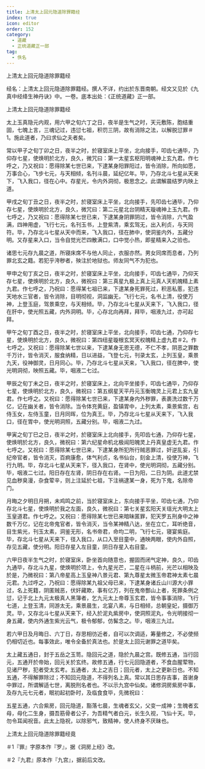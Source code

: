 ```yaml
---
title: 上清太上回元隐道除罪籍经
index: true
icon: editor
order: 152
category:
  - 道藏
  - 正统道藏正一部
tag:
  - 佚名
---
```


上清太上回元隐道除罪籍经  

经名：上清太上回元隐道除罪籍经。撰人不详，约出於东晋南朝。经文又见於《九真中经绛生神丹诀》中。一卷。底本出处：《正统道藏》正一部。  

上清太上回元隐道除罪籍经  

太上玉真隐元内观，用六甲之旬六丁之日，夜半是生气之时，天元敷陈，胞结重固，七魄上言，三魂记过，违愆七祖，积罚三阴，故有消除之法，以解脱愆罪＃1。施此道者，乃曰求仙之夫者矣。  

常以甲子之旬丁卯之日，夜半之时，於寝室床上平坐，北向接手，叩齿七通毕，乃仰存七星，使焕明於北方，良久，微咒曰：第一太星玄枢阳明魂神上玄九君。作七呼之，乃又祝曰：愿得除某七世已来，下逮某身阳罪阳过，皆令消除，所向如愿，万事合心，飞步七元，与天相倾，名刊斗晨，延纪亿年。毕，乃存北斗七星从天来下，飞入我口，径在心中。存星光，令内外洞彻，极思念之。此谓解晨结罗内映上道。  

甲戌之旬丁丑之日，夜半之时，於寝室床上平坐，北向接手，先叩齿七通毕，乃仰存七星，使焕明於北方，良久，微咒曰：第二元星北台阴精天璇魂神上玉九君。作七呼之，乃又祝曰：愿得除某七世已来，下逮某身阴罪阴过，皆令消除，六气盈满，四神用虚，飞行七元，名刊玉书，上登紫清，乘玄驾无，出入利贞，与天同符。毕，乃存北斗七星从天中而来，飞入我口，径在肺中，使洞鉴内外，五藏分明。又存星来入口，当令自觉光芒四散满口，口中觉小热，即星精来入之验也。  

诸思七元存九晨之道，所寝床席不与他人同止，衣服亦然。男女同席而息者，乃列罪北玄之籍。若犯乎洿秽者，殃注於地狱也。师友同气不为犯也。  

甲申之旬丁亥之日，夜半之时，於寝室床上平坐，北向接手，叩齿七通毕，乃仰天存七星，使焕明於北方，良久，微祝曰：第三真星九极上真上元真人天机魄精上素九君。作七呼之，乃祝曰：愿得某七祖已来，下逮某身死罪死过，积恶私慝，犯违天地水三官者，皆令消除，目明彻视，洞监幽无，飞行七元，名书上清，役使万神，上登玉庭，驾景乘空，与天相倾。毕，乃存北斗七星从天来下，飞入我口，径在肝中，使光照五藏，内外洞明。毕，心存北向再拜，拜毕，咽液九过，亦可起拜。  

甲午之旬丁酉之日，夜半之时，於寝室床上平坐，北向接手，叩齿七通，乃仰存七星，使焕明於北方，良久，微祝曰：第四纽星璇根玄冥天权魄精上虚九君＃2。作七呼之。又祝曰：愿得除某七世以来，下逮某身无恩无德，不仁不孝，阴恶之罪数千万计，皆令消灭，服食纳精，日以进益，飞登七元，刊录太玄，上列玉皇，乘景九天，役神御灵，日月同心。毕，乃存北斗七星从天来，飞入我口，径在脾中，使光明洞彻，映照五藏。毕，咽液二七过。  

甲辰之旬丁未之日，夜半之时，於寝室床上，北向平坐接手，叩齿七通毕，乃仰存七星，使焕明於北方，良久，微祝曰：第五纲星天平丹元玉衡魄灵上元君上玄九皇君。作七呼之。又祝曰：愿得除某七世已来，下逮某身内外秽罪，表裹洗过数千万亿，记在幽关者，皆令消除。当令体充黄庭，盈镇胃中，上列太素，乘景紫宫，右侍玉女，左侍玉童，日月同晖，位为真王。毕，乃存北斗七星从天来下，飞入我口，径在胃中，使光明洞照，五藏分别。毕，咽液二九过。  

甲寅之旬丁巳之日，夜半之时，於寝室床上北向接手，先叩齿七通，乃仰存七星，使焕明於北方，良久，微祝曰：第六纪星命机北极闿阳魄灵上丹真皇虚无九君。作七呼之。又祝曰：愿得除某七世已来，下逮某身所犯所行贼恶罪过，奸逆乱妄，引纪帝官者，皆令消灭，百痾康愈，体气利贞，名书仙台，刻金上清，役使万神，飞行九明。毕，存北斗七星从天来下，径入我口，在肾中，使光明洞彻，五藏分别。毕，咽液二七过。阳日存在左肾，阴日存在右肾。一日为阳，二日为阴。此道尤禁见血秽臭漫，杂食荤辛，则上注延於七祖，下注祸逮某一身，死为下鬼，名除帝门。  

月晦之夕明日月朔，未鸡鸣之前，当於寝室床上，东向接手平坐，叩齿七通，乃仰存北斗七星，使焕明於我之左面，良久，微祝曰：第七关星玄阳天关瑶光大明太上玉皇道君。作七呼之。又祝曰：愿得除某七世已来暗昧匿罪，犯天罗五刑身中之神数千万亿，记在北帝鬼官者，皆令消灭，当令某神精八达，坐在立亡，耳听绝音，目生紫光，刊玉太素，洞鉴无形，名书帝君，命均二明，飞行七元，寝宴紫庭。毕，存北斗七星从天来下，径入我口，从口入至目童中，通映两眼，使内外自照，存见五藏，使分明。阳日存星入左目童，阴日存星入右目童。  

六甲日夜半生气之时，於寝室床，卧坐首向随意也，握固而闭气定神，良久，叩齿九通毕，存北斗九星，使焕明於项上，令九星光芒，二星在斗柄前，光芒以相映及於是，乃微祝曰：第八帝星高上玉皇神八景元君、第九尊星太微玉帝君神太素七晨元君。九过呼之，乃祝曰：愿得除某九祖父母已来，下逮某身诸丘山川源大小罪过，名上死籍，阴匿贼恶，伏奸藏欺，事有亿万，列在鬼帝酆山上者，死罪条例之愆，记于北上九元太极真人黑簿者，乞九元太上帝尊玉玄君，皆令事事消除，飞行七道，上登玉清，同游太无，乘景晨生，北宴八素，与日相倾，总朝皇妃，摄御万灵。毕，又存北斗七星从天来下，经入於泥丸紫房中，使洞照泥丸，令光明接彻一身五藏，使内外通生紫光云气，极令郁郁，仿髴念之。毕，咽液三九过。  

若六甲日及月晦日、六丁日，存思相彷近者，自可以次调适，筹量修之，不必使频仍相切近也。每事效此，唯令全备於真法也。於是太上回元谢罪之道毕矣。  

太上藏五通日，封于五岳之玉笥。隐回元之道，隐於九晨之宫。既修五通，当行回元，五通开於帝始，回元关於玄终。故修五通，行七元回隐道者，不食血腥荤物，见诸尸秽，犯者受太玄考。五通者，太上之吉日；回元者，太上之更新日也。不知五通，不得解罪除过；不知回元隐道，不得列名上真。常以其日思存吉事，首谢身中罪过，所谓解适七世，离脱刑名者也。不以示九宫中仙矣。诸修洞房紫房中事，及存九元七元者，眠初起初卧时，及临食食毕，先微祝曰：  

五星五通，六合紫房，回元隐道，豁落七晨，生魂者玄父，父变一成神；生魄者玄母，母化二生身，摄吾筋骨者公子，为吾精气者白元，长生久视，飞仙十天。毕，勿令耳闻祝音。此太上隐祝，以除邪气，致精神，使人终身不厌昧也。  

上清太上回元隐道除罪籍经竟  

＃1『罪』字原本作『罗』，据《洞房上经》改。  

＃2『九君』原本作『九宫』，据前后文改。  
